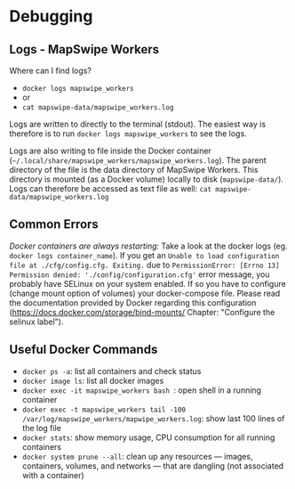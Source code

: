 # Debugging

## Logs - MapSwipe Workers

Where can I find logs?
- `docker logs mapswipe_workers`
- or
- `cat mapswipe-data/mapswipe_workers.log`

Logs are written to directly to the terminal (stdout). The easiest way is therefore is to run `docker logs mapswipe_workers` to see the logs.

Logs are also writing to file inside the Docker container (`~/.local/share/mapswipe_workers/mapswipe_workers.log`). The parent directory of the file is the data directory of MapSwipe Workers. This directory is mounted (as a Docker volume) locally to disk (`mapswipe-data/`). Logs can therefore be accessed as text file as well: `cat mapswipe-data/mapswipe_workers.log`


## Common Errors

*Docker containers are always restarting:* Take a look at the docker logs (eg. `docker logs container_name`). If you get an `Unable to load configuration file at ./cfg/config.cfg. Exiting.` due to `PermissionError: [Errno 13] Permission denied: './config/configuration.cfg'` error message, you probably have SELinux on your system enabled. If so you have to configure (change mount option of volumes) your docker-compose file. Please read the documentation provided by Docker regarding this configuration (https://docs.docker.com/storage/bind-mounts/ Chapter: "Configure the selinux label").


## Useful Docker Commands

- `docker ps -a`: list all containers and check status
- `docker image ls`: list all docker images
- `docker exec -it mapswipe_workers bash `: open shell in a running container
- `docker exec -t mapswipe_workers tail -100 /var/log/mapswipe_workers/mapwipe_workers.log`: show last 100 lines of the log file
- `docker stats`: show memory usage, CPU consumption for all running containers
- `docker system prune --all`: clean up any resources — images, containers, volumes, and networks — that are dangling (not associated with a container)

